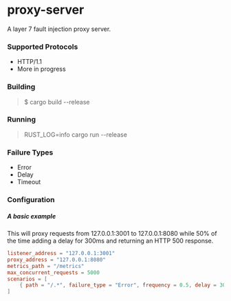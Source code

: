 # proxy-server
A layer 7 fault injection proxy server.

### Supported Protocols
* HTTP/1.1
* More in progress

### Building
> $ cargo build --release

### Running
> RUST_LOG=info cargo run --release

### Failure Types
* Error
* Delay
* Timeout

### Configuration
##### A basic example
This will proxy requests from 127.0.0.1:3001 to 127.0.0.1:8080 while 50% of the time adding a delay for 300ms and returning an HTTP 500 response.
```TOML
listener_address = "127.0.0.1:3001"
proxy_address = "127.0.0.1:8080"
metrics_path = "/metrics"
max_concurrent_requests = 5000
scenarios = [
    { path = "/.*", failure_type = "Error", frequency = 0.5, delay = 300 },
]
```
